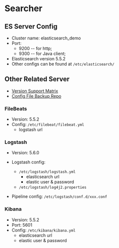 # Searcher


## ES Server Config

- Cluster name: elasticsearch_demo
- Port: 
  - 9200 -- for http; 
  - 9300 -- for Java client;
- Elasticsearch version 5.5.2
- Other configs can be found at `/etc/elasticsearch/`

## Other Related Server

- [Version Support Matrix](https://www.elastic.co/support/matrix#show_compatibility)
- [Config File Backup Repo](http://192.168.1.100:81/zzt/logstash)

### FileBeats
- Version: 5.5.2
- Config: `/etc/filebeat/filebeat.yml`
  - logstash url

### Logstash
- Version: 5.6.0
- Logstash config: 
  - `/etc/logstash/logstash.yml`
    - elasticsearch url
    - elastic user & password
  - `/etc/logstash/log4j2.properties`
  
- Pipeline config: `/etc/logstash/conf.d/xxx.conf`

### Kibana
- Version: 5.5.2
- Port: 5601
- Config: `/etc/kibana/kibana.yml`
  - elasticsearch url
  - elastic user & password

